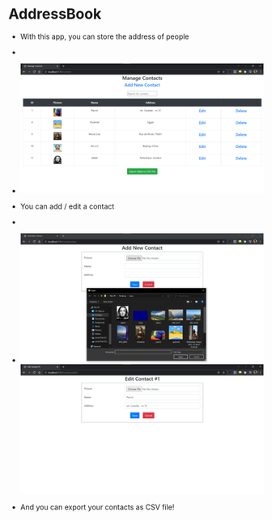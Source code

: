 # AddressBook

* With this app, you can store the address of people
* 
* ![alt text](https://github.com/teomdn01/AddressBook/blob/master/readme-images/contacts.png?raw=true)

* You can add / edit a contact
* 
* ![alt text](https://github.com/teomdn01/AddressBook/blob/master/readme-images/add.png?raw=true) ![alt text](https://github.com/teomdn01/AddressBook/blob/master/readme-images/edit.png?raw=true)
* And you can export your contacts as CSV file!
